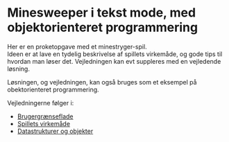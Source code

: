 # Minesweeper i tekst mode, med objektorienteret programmering

Her er en proketopgave med et minestryger-spil.  
Ideen er at lave en tydelig beskrivelse af spillets virkemåde, og gode tips til hvordan man løser det.  Vejledningen kan evt suppleres med en vejledende løsning.

Løsningen, og vejledningen, kan også bruges som et eksempel på obektorienteret programmering.

Vejledningerne følger i:
* [Brugergrænseflade](docs/user_interface.md)
* [Spillets virkemåde](docs/functionality.md)
* [Datastrukturer og objekter](docs/candidate_classes.md)